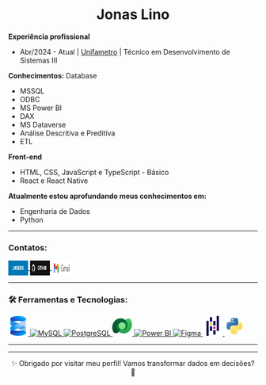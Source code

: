 <h1 align="center">Jonas Lino</h1>

**Experiência profissional**
- Abr/2024 - Atual | [Unifametro](https://unifametro.edu.br/) | Técnico em Desenvolvimento de Sistemas III

**Conhecimentos:**
Database
- MSSQL
- ODBC
- MS Power BI
- DAX
- MS Dataverse
- Análise Descritiva e Preditiva
- ETL

**Front-end**
- HTML, CSS, JavaScript e TypeScript - Básico
- React e React Native


**Atualmente estou aprofundando meus conhecimentos em:**
- Engenharia de Dados
- Python

---

<h3 align="left">Contatos:</h3>
<p align="left">
  <a href="https://www.linkedin.com/in/jonaslino/" target="_blank">
    <img align="center" src="https://github.com/JonasLino/image/blob/1d424719d37044b3d0795e4e847249dceefcebbf/Linkedin.svg" alt="linkedin" height="30" width="40" />
  </a>
  <a href="https://github.com/JonasLino" target="_blank">
    <img align="center" src="https://github.com/JonasLino/image/blob/1d424719d37044b3d0795e4e847249dceefcebbf/GitHub.svg" alt="instagram" height="30" width="40" />
  </a>
  <a href="mailto:jonasplino@gmail.com" target="_blank">
    <img align="center" src="https://github.com/JonasLino/image/blob/1d424719d37044b3d0795e4e847249dceefcebbf/Gmail.svg" alt="gmail" height="30" width="40" />
  </a>
</p>


---

<h3 align="left">🛠️ Ferramentas e Tecnologias:</h3>
<p align="left">

  <!-- SSMS -->
  <a href="https://www.microsoft.com/en-us/sql-server" target="_blank" rel="noreferrer">
    <img src="https://github.com/JonasLino/image/blob/e8512da625587ebee69456615764b263eedc0b43/ssms.svg" alt="SQL Server" width="40" height="40"/>
  </a>

  <!-- MySQL -->
  <a href="https://www.mysql.com/" target="_blank" rel="noreferrer">
    <img src="https://www.vectorlogo.zone/logos/mysql/mysql-icon.svg" alt="MySQL" width="40" height="40"/>
  </a>

  <!-- PostgreSQL -->
  <a href="https://www.postgresql.org" target="_blank" rel="noreferrer">
    <img src="https://www.vectorlogo.zone/logos/postgresql/postgresql-icon.svg" alt="PostgreSQL" width="40" height="40"/>
  </a>

  <!-- Dataverse -->
  <a href="https://learn.microsoft.com/pt-br/power-apps/maker/data-platform/data-platform-intro" target="_blank" rel="noreferrer">
    <img src="https://raw.githubusercontent.com/JonasLino/image/0065a4f28a0fe55a1af12e10c5d812a9037e3508/dataverse.svg" alt="Dataverse" width="40" height="40"/>
  </a>

  <!-- Power BI -->
  <a href="https://powerbi.microsoft.com/" target="_blank" rel="noreferrer">
    <img src="https://upload.wikimedia.org/wikipedia/commons/c/cf/New_Power_BI_Logo.svg" alt="Power BI" width="40" height="40"/>
  </a>

  <!-- Figma -->
  <a href="https://www.figma.com/" target="_blank" rel="noreferrer">
    <img src="https://www.vectorlogo.zone/logos/figma/figma-icon.svg" alt="Figma" width="40" height="40"/>
  </a>

  <!-- Pandas -->
  <a href="https://pandas.pydata.org/" target="_blank" rel="noreferrer">
    <img src="https://raw.githubusercontent.com/devicons/devicon/2ae2a900d2f041da66e950e4d48052658d850630/icons/pandas/pandas-original.svg" alt="Pandas" width="40" height="40"/>
  </a>

  <!-- Python -->
  <a href="https://www.python.org/" target="_blank" rel="noreferrer">
    <img src="https://raw.githubusercontent.com/devicons/devicon/master/icons/python/python-original.svg" alt="Python" width="40" height="40"/>
  </a>

</p>



---



---

<p align="center">✨ Obrigado por visitar meu perfil! Vamos transformar dados em decisões? 🚀</p>
